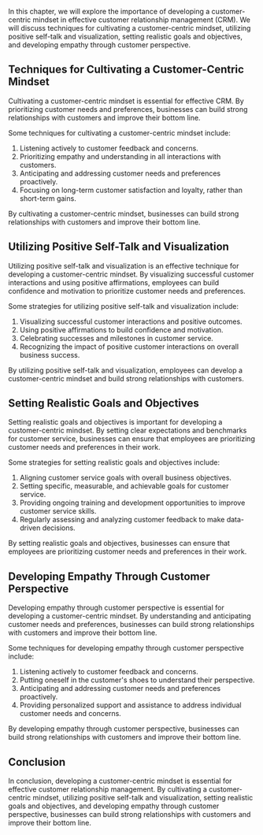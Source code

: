 
In this chapter, we will explore the importance of developing a customer-centric mindset in effective customer relationship management (CRM). We will discuss techniques for cultivating a customer-centric mindset, utilizing positive self-talk and visualization, setting realistic goals and objectives, and developing empathy through customer perspective.

Techniques for Cultivating a Customer-Centric Mindset
-----------------------------------------------------

Cultivating a customer-centric mindset is essential for effective CRM. By prioritizing customer needs and preferences, businesses can build strong relationships with customers and improve their bottom line.

Some techniques for cultivating a customer-centric mindset include:

1. Listening actively to customer feedback and concerns.
2. Prioritizing empathy and understanding in all interactions with customers.
3. Anticipating and addressing customer needs and preferences proactively.
4. Focusing on long-term customer satisfaction and loyalty, rather than short-term gains.

By cultivating a customer-centric mindset, businesses can build strong relationships with customers and improve their bottom line.

Utilizing Positive Self-Talk and Visualization
----------------------------------------------

Utilizing positive self-talk and visualization is an effective technique for developing a customer-centric mindset. By visualizing successful customer interactions and using positive affirmations, employees can build confidence and motivation to prioritize customer needs and preferences.

Some strategies for utilizing positive self-talk and visualization include:

1. Visualizing successful customer interactions and positive outcomes.
2. Using positive affirmations to build confidence and motivation.
3. Celebrating successes and milestones in customer service.
4. Recognizing the impact of positive customer interactions on overall business success.

By utilizing positive self-talk and visualization, employees can develop a customer-centric mindset and build strong relationships with customers.

Setting Realistic Goals and Objectives
--------------------------------------

Setting realistic goals and objectives is important for developing a customer-centric mindset. By setting clear expectations and benchmarks for customer service, businesses can ensure that employees are prioritizing customer needs and preferences in their work.

Some strategies for setting realistic goals and objectives include:

1. Aligning customer service goals with overall business objectives.
2. Setting specific, measurable, and achievable goals for customer service.
3. Providing ongoing training and development opportunities to improve customer service skills.
4. Regularly assessing and analyzing customer feedback to make data-driven decisions.

By setting realistic goals and objectives, businesses can ensure that employees are prioritizing customer needs and preferences in their work.

Developing Empathy Through Customer Perspective
-----------------------------------------------

Developing empathy through customer perspective is essential for developing a customer-centric mindset. By understanding and anticipating customer needs and preferences, businesses can build strong relationships with customers and improve their bottom line.

Some techniques for developing empathy through customer perspective include:

1. Listening actively to customer feedback and concerns.
2. Putting oneself in the customer's shoes to understand their perspective.
3. Anticipating and addressing customer needs and preferences proactively.
4. Providing personalized support and assistance to address individual customer needs and concerns.

By developing empathy through customer perspective, businesses can build strong relationships with customers and improve their bottom line.

Conclusion
----------

In conclusion, developing a customer-centric mindset is essential for effective customer relationship management. By cultivating a customer-centric mindset, utilizing positive self-talk and visualization, setting realistic goals and objectives, and developing empathy through customer perspective, businesses can build strong relationships with customers and improve their bottom line.
